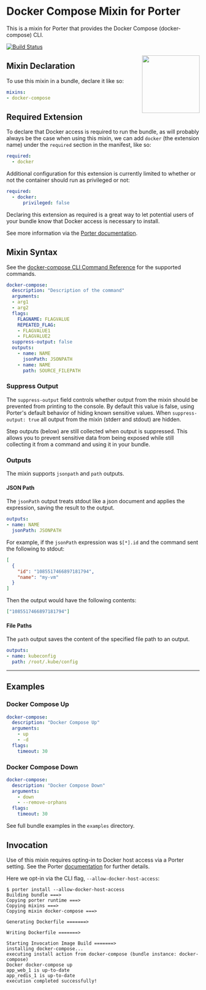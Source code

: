 # Docker Compose Mixin for Porter

This is a mixin for Porter that provides the Docker Compose (docker-compose) CLI.

[![Build Status](https://dev.azure.com/getporter/porter/_apis/build/status/docker-compose-mixin?branchName=main)](https://dev.azure.com/getporter/porter/_build/latest?definitionId=6&branchName=main)

<img src="https://porter.sh/images/mixins/docker-compose.png" align="right" width="150px"/>

## Mixin Declaration

To use this mixin in a bundle, declare it like so:

```yaml
mixins:
- docker-compose
```

## Required Extension

To declare that Docker access is required to run the bundle, as will probably
always be the case when using this mixin, we can add `docker` (the extension name)
under the `required` section in the manifest, like so:

```yaml
required:
  - docker
```

Additional configuration for this extension is currently limited to whether or
not the container should run as privileged or not:

```yaml
required:
  - docker:
      privileged: false
```

Declaring this extension as required is a great way to let potential users of
your bundle know that Docker access is necessary to install.

See more information via the [Porter documentation](https://porter.sh/author-bundles/#docker).

## Mixin Syntax

See the [docker-compose CLI Command Reference](https://docs.docker.com/compose/reference/) for the supported commands.

```yaml
docker-compose:
  description: "Description of the command"
  arguments:
  - arg1
  - arg2
  flags:
    FLAGNAME: FLAGVALUE
    REPEATED_FLAG:
    - FLAGVALUE1
    - FLAGVALUE2
  suppress-output: false
  outputs:
    - name: NAME
      jsonPath: JSONPATH
    - name: NAME
      path: SOURCE_FILEPATH
```

### Suppress Output

The `suppress-output` field controls whether output from the mixin should be
prevented from printing to the console. By default this value is false, using
Porter's default behavior of hiding known sensitive values. When 
`suppress-output: true` all output from the mixin (stderr and stdout) are hidden.

Step outputs (below) are still collected when output is suppressed. This allows
you to prevent sensitive data from being exposed while still collecting it from
a command and using it in your bundle.

### Outputs

The mixin supports `jsonpath` and `path` outputs.


#### JSON Path

The `jsonPath` output treats stdout like a json document and applies the expression, saving the result to the output.

```yaml
outputs:
- name: NAME
  jsonPath: JSONPATH
```

For example, if the `jsonPath` expression was `$[*].id` and the command sent the following to stdout: 

```json
[
  {
    "id": "1085517466897181794",
    "name": "my-vm"
  }
]
```

Then the output would have the following contents:

```json
["1085517466897181794"]
```

#### File Paths

The `path` output saves the content of the specified file path to an output.

```yaml
outputs:
- name: kubeconfig
  path: /root/.kube/config
```

---

## Examples

### Docker Compose Up

```yaml
docker-compose:
  description: "Docker Compose Up"
  arguments:
    - up
    - -d
  flags:
    timeout: 30
```

### Docker Compose Down

```yaml
docker-compose:
  description: "Docker Compose Down"
  arguments:
    - down
    - --remove-orphans
  flags:
    timeout: 30
```

See full bundle examples in the `examples` directory.

## Invocation

Use of this mixin requires opting-in to Docker host access via a Porter setting.  See the Porter [documentation](https://porter.sh/configuration/#allow-docker-host-access) for further details.

Here we opt-in via the CLI flag, `--allow-docker-host-access`:

```shell
$ porter install --allow-docker-host-access
Building bundle ===>
Copying porter runtime ===>
Copying mixins ===>
Copying mixin docker-compose ===>

Generating Dockerfile =======>

Writing Dockerfile =======>

Starting Invocation Image Build =======>
installing docker-compose...
executing install action from docker-compose (bundle instance: docker-compose)
Docker docker-compose up
app_web_1 is up-to-date
app_redis_1 is up-to-date
execution completed successfully!
```
